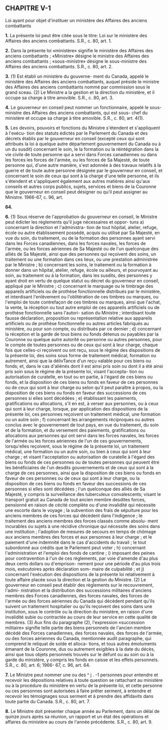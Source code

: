 
## CHAPITRE V-1
Loi ayant pour objet d'instituer un ministère
des Affaires des anciens combattants

**1.** La présente loi peut être citée sous le
titre: Loi sur le ministère des Affaires des
anciens combattants. S.R., c. 80, art. 1.

**2.** Dans la présente loi
«ministère» signifie le ministère des Affaires
des anciens combattants ;
«Ministre» désigne le ministre des Affaires
des anciens combattants ;
«sous-ministre» désigne le sous-ministre des
Affaires des anciens combattants. S.R., c.
80, art. 2.

**3.** (1) Est établi un ministère du gouverne-
ment du Canada, appelé le ministère des
Affaires des anciens combattants, auquel
préside le ministre des Affaires des anciens
combattants nommé par commission sous le
grand sceau.
(2) Le Ministre a la gestion et la direction
du ministère, et il occupe sa charge à titre
amovible. S.R., c. 80, art. 3.

**4.** Le gouverneur en conseil peut nommer
un fonctionnaire, appelé le sous-ministre des
Affaires des anciens combattants, qui est sous-
chef du ministère et occupe sa charge à titre
amovible. S.R., c. 80, art. 4(1).

**5.** Les devoirs, pouvoirs et fonctions du
Ministre s'étendent et s'appliquent à l'exécu-
tion des statuts édictés par le Parlement du
Canada et des décrets établis par le gouverneur
en conseil (excepté ceux qui sont attribués
la loi à quelque autre département
gouvernement du Canada ou à un
du susdit) concernant le soin, le
la formation ou la réintégration dans la vie
civile de toute personne qui a servi dans
Forces canadiennes ou dans les forces
les forces de l'armée, ou les forces
de Sa Majesté, de toute personne qui, d'une
autre manière, s'est adonnée à des travaux
relatifs à la guerre et de toute autre personne
désignée par le gouverneur en conseil, et
concernant le soin de ceux qui sont à la charge
d'une telle personne, et ils s'étendent et
s'appliquent également aux autres matières
ainsi qu'aux conseils et autres corps publics,
sujets, services et biens de la Couronne que le
gouverneur en conseil peut désigner ou qu'il
peut assigner au Ministre. 1966-67, c. 96, art.

**64.**

**6.** (1) Sous réserve de l'approbation du
gouverneur en conseil, le Ministre peut édicter
les règlements qu'il juge nécessaires et oppor-
tuns
a) concernant la direction et l'administra-
tion de tout hôpital, atelier, refuge, école
ou autre établissement possédé, acquis ou
utilisé par Sa Majesté, en vue du soin, du
traitement, ou de la formation des personnes
ayant servi dans les Forces canadiennes,
dans les forces navales, les forces de l'armée,
ou les forces aériennes de Sa Majesté ou de
l'un quelconque des alliés de Sa Majesté,
ainsi que des personnes qui reçoivent des
soins, un traitement ou une formation dans
ces lieux, ou une prestation administrée par
le Ministre ;
b) concernant les soins, le traitement ou la
formation à donner dans un hôpital, atelier,
refuge, école ou ailleurs, et pourvoyant au
soin, au traitement ou à la formation, dans
les susdits, des personnes y ayant droit en
vertu de quelque statut ou décret du
gouverneur en conseil, appliqué par le
Ministre ;
c) concernant le marquage ou le timbrage
des appareils artificiels ou de prothèse
fonctionnelle distribués par le ministère, et
interdisant l'enlèvement ou l'oblitération
de ces timbres ou marques, ou l'emploi de
toute contrefaçon de ces timbres ou marques,
ainsi que l'achat, la vente, la réception ou
tout autre emploi de ces appareils artificiels
ou de prothèse fonctionnelle sans l'autori-
sation du Ministre ; interdisant toute fausse
déclaration, proposition ou représentation
relative aux appareils artificiels ou de
prothèse fonctionnelle ou autres articles
fabriqués au ministère, ou pour son compte,
ou distribués par ce dernier ;
d) concernant la réception et la garde de
tous biens ou fonds détenus ou payables
par la Couronne ou quelque autre autorité
ou personne ou autres personnes, pour le
compte de toutes personnes ou de ceux qui
sont à leur charge, chaque fois que celles-ci
reçoivent ou ont reçu, sous le régime des
dispositions de la présente loi, des soins
sous forme de traitement médical, formation
ou autrement, ainsi que la délivTance d'un
reçu valable pour ces biens ou fonds; et,
dans le cas d'aliénés dont il est ainsi pris
soin ou dont il a été ainsi pris soin sous le
régime de la présente loi, visant l'accepta-
tion ou autorisation de curatelle, en tout
ou en partie, à l'égard de ces biens ou fonds,
et la disposition de ces biens ou fonds en
faveur de ces personnes ou de ceux qui sont
à leur charge ou selon qu'il peut paraître à
propos, ou la disposition de ces biens ou
fonds en faveur des successions de ces
personnes si elles sont décédées ;
e) établissant les paiements, gratifications
ou allocations, s'il en est, à verser aux
personnes, ou à ceux qui sont à leur charge,
lorsque, par application des dispositions de
la présente loi, ces personnes reçoivent un
traitement médical, une formation ou un
autre soin ;
f) concernant les arrangements réciproques
ou autres conclus avec le gouvernement de
tout pays, en vue du traitement, du soin et
de la formation, et du versement des
paiements, gratifications ou allocations aux
personnes qui ont servi dans les forces
navales, les forces de l'armée ou les forces
aériennes de l'un de ces gouvernements,
lorsqu'elles reçoivent, sous le régime de la
présente loi, un traitement médical, une
formation ou un autre soin, ou bien à ceux
qui sont à leur charge ; et visant l'acceptation
ou autorisation de curatelle à l'égard des
biens ou fonds de ces personnes ou de toutes
personnes qui peuvent être les bénéficiaires
de l'un desdits gouvernements et de ceux
qui sont à la charge de ces personnes, ainsi
que la disposition de ces biens ou fonds en
faveur de ces personnes ou de ceux qui sont
à leur charge, ou la disposition de ces biens
ou fonds en faveur des successions de ces
personnes si elles sont décédées ;
l'un quelconque des alliés de Sa Majesté, y
compris la surveillance des tuberculeux
convalescents; visant le transport gratuit
au Canada de tout ancien membre desdites
forces, pensionné en raison de cécité
complète ou d'une invalidité qui nécessite
une escorte dans le voyage ; la subvention
des frais de sépulture pour les anciens
membres de ces forces qui décèdent dans
l'indigence ; le traitement des anciens
membres des forces classés comme absolu-
ment incurables ou sujets à une récidive
chronique qui nécessite des soins dans une
institution ; l'adoption de mesures de secours
en temps de chômage aux anciens membres
des forces et aux personnes à leur charge ;
et le paiement d'une indemnité dans le cas
d'accidents du travail ; le tout subordonné
aux crédits que le Parlement peut voter ;
h) concernant l'administration et l'emploi
des fonds de cantine ;
i) imposant des peines pour contravention
à l'un de ces règlements, par voie d'amende
d'au plus deux cents dollars ou d'emprison-
nement pour une période d'au plus trois
mois, exécutoires après déclaration som-
maire de culpabilité ; et
j) concernant l'exécution des dispositions
de la présente loi relativement à toute
affaire placée sous la direction et la gestion
du Ministre.
(2) Le gouverneur en conseil peut établir
des règlements sur le recouvrement, l'admi-
nistration et la distribution des successions
militaires d'anciens membres des Forces
canadiennes, des forces navales, des forces de
l'armée ou des forces aériennes du Canada
qui décèdent pendant qu'ils suivent un
traitement hospitalier ou qu'ils reçoivent des
soins dans une institution, sous le contrôle ou
la direction du ministère, en raison d'une
invalidité subie ou contractée au cours de leur
service en cette qualité de membres.
(3) Aux fins du paragraphe (2), l'expression
«succession militaire» signifie telle partie des
biens personnels de l'ancien membre décédé
des Forces canadiennes, des forces navales,
des forces de l'armée, ou des forces aériennes
du Canada, mentionnée audit paragraphe,
qui comprend le reliquat de solde et alloca-
tions, et tous autres émoluments émanant de
la Couronne, dus ou autrement exigibles à la
date du décès, ainsi que tous objets personnels
trouvés sur le défunt ou au soin ou à la garde
du ministère, y compris les fonds en caisse et
les effets personnels. S.R., c. 80, art. 6; 1966-
67, c. 96, art. 64.

**7.** Le Ministre peut nommer une ou des
^ j . -1
personnes pour entendre et recevoir les
dépositions relatives à toute question se
rattachant au ministère ou à la procédure du
ministère en vertu de la présente loi, et cette
personne ou ces personnes sont autorisées à
faire prêter serment, à entendre et recevoir les
témoignages sous serment et à prendre des
affidavits dans toute partie du Canada. S.R.,
c. 80, art. 7.

**8.** Le Ministre doit présenter chaque année
au Parlement, dans un délai de quinze jours
après sa réunion, un rapport et un état des
opérations et affaires du ministère au cours
de l'année précédente. S.R., c. 80, art. 9.
